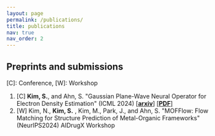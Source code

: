 ```yaml
---
layout: page
permalink: /publications/
title: publications
nav: true
nav_order: 2
---
```


<!-- _pages/publications.md -->

<!-- <div class="publications">

{% bibliography %}

</div> -->

## Preprints and submissions

\[C\]: Conference, \[W\]: Workshop

1. \[C\] **Kim, S.**, and Ahn, S. "Gaussian Plane-Wave Neural Operator for Electron Density Estimation" (ICML 2024) [[**arxiv**]](https://arxiv.org/abs/2402.04278) [[**PDF**]](https://arxiv.org/pdf/2402.04278.pdf)
2. \[W\] Kim, N., **Kim, S.** , Kim, M., Park, J., and Ahn, S. "MOFFlow: Flow Matching for Structure Prediction of Metal-Organic Frameworks" (NeurIPS2024) AIDrugX Workshop
